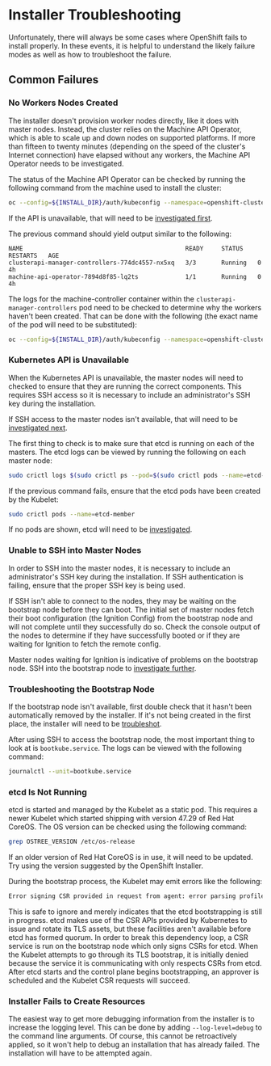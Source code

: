 # Installer Troubleshooting

Unfortunately, there will always be some cases where OpenShift fails to install properly. In these events, it is helpful to understand the likely failure modes as well as how to troubleshoot the failure.

## Common Failures

### No Workers Nodes Created

The installer doesn't provision worker nodes directly, like it does with master nodes. Instead, the cluster relies on the Machine API Operator, which is able to scale up and down nodes on supported platforms. If more than fifteen to twenty minutes (depending on the speed of the cluster's Internet connection) have elapsed without any workers, the Machine API Operator needs to be investigated.

The status of the Machine API Operator can be checked by running the following command from the machine used to install the cluster:

```sh
oc --config=${INSTALL_DIR}/auth/kubeconfig --namespace=openshift-cluster-api get pods
```

If the API is unavailable, that will need to be [investigated first](#kubernetes-api-is-unavailable).

The previous command should yield output similar to the following:

```
NAME                                             READY     STATUS    RESTARTS   AGE
clusterapi-manager-controllers-774dc4557-nx5xq   3/3       Running   0          4h
machine-api-operator-7894d8f85-lq2ts             1/1       Running   0          4h
```

The logs for the machine-controller container within the `clusterapi-manager-controllers` pod need to be checked to determine why the workers haven't been created. That can be done with the following (the exact name of the pod will need to be substituted):

```sh
oc --config=${INSTALL_DIR}/auth/kubeconfig --namespace=openshift-cluster-api logs clusterapi-manager-controllers-774dc4557-nx5xq --container=machine-controller
```

### Kubernetes API is Unavailable

When the Kubernetes API is unavailable, the master nodes will need to checked to ensure that they are running the correct components. This requires SSH access so it is necessary to include an administrator's SSH key during the installation.

If SSH access to the master nodes isn't available, that will need to be [investigated next](#unable-to-ssh-into-master-node).

The first thing to check is to make sure that etcd is running on each of the masters. The etcd logs can be viewed by running the following on each master node:

```sh
sudo crictl logs $(sudo crictl ps --pod=$(sudo crictl pods --name=etcd-member --quiet) --quiet)
```

If the previous command fails, ensure that the etcd pods have been created by the Kubelet:

```sh
sudo crictl pods --name=etcd-member
```

If no pods are shown, etcd will need to be [investigated](#etcd-is-not-running).

### Unable to SSH into Master Nodes

In order to SSH into the master nodes, it is necessary to include an administrator's SSH key during the installation. If SSH authentication is failing, ensure that the proper SSH key is being used.

If SSH isn't able to connect to the nodes, they may be waiting on the bootstrap node before they can boot. The initial set of master nodes fetch their boot configuration (the Ignition Config) from the bootstrap node and will not complete until they successfully do so. Check the console output of the nodes to determine if they have successfully booted or if they are waiting for Ignition to fetch the remote config.

Master nodes waiting for Ignition is indicative of problems on the bootstrap node. SSH into the bootstrap node to [investigate further](#troubleshooting-the-bootstrap-node).

### Troubleshooting the Bootstrap Node

If the bootstrap node isn't available, first double check that it hasn't been automatically removed by the installer. If it's not being created in the first place, the installer will need to be [troubleshot](#installer-fails-to-create-resources).

After using SSH to access the bootstrap node, the most important thing to look at is `bootkube.service`. The logs can be viewed with the following command:

```sh
journalctl --unit=bootkube.service
```

### etcd Is Not Running

etcd is started and managed by the Kubelet as a static pod. This requires a newer Kubelet which started shipping with version 47.29 of Red Hat CoreOS. The OS version can be checked using the following command:

```sh
grep OSTREE_VERSION /etc/os-release
```

If an older version of Red Hat CoreOS is in use, it will need to be updated. Try using the version suggested by the OpenShift Installer.

During the bootstrap process, the Kubelet may emit errors like the following:

```sh
Error signing CSR provided in request from agent: error parsing profile: invalid organization
```

This is safe to ignore and merely indicates that the etcd bootstrapping is still in progress. etcd makes use of the CSR APIs provided by Kubernetes to issue and rotate its TLS assets, but these facilities aren't available before etcd has formed quorum. In order to break this dependency loop, a CSR service is run on the bootstrap node which only signs CSRs for etcd. When the Kubelet attempts to go through its TLS bootstrap, it is initially denied because the service it is communicating with only respects CSRs from etcd. After etcd starts and the control plane begins bootstrapping, an approver is scheduled and the Kubelet CSR requests will succeed.

### Installer Fails to Create Resources

The easiest way to get more debugging information from the installer is to increase the logging level. This can be done by adding `--log-level=debug` to the command line arguments. Of course, this cannot be retroactively applied, so it won't help to debug an installation that has already failed. The installation will have to be attempted again.
